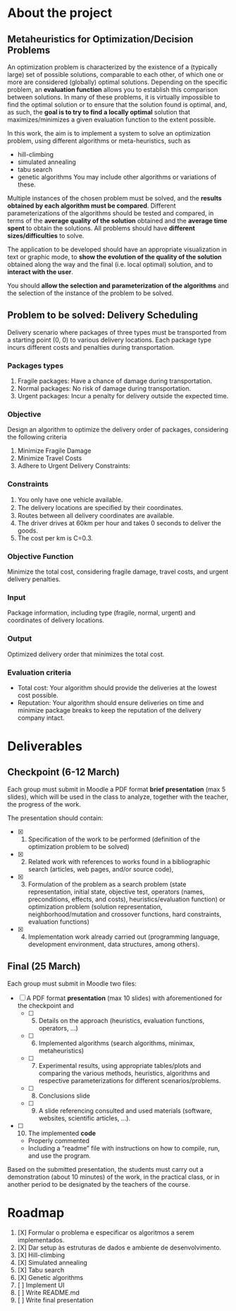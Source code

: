 # About the project

## Metaheuristics for Optimization/Decision Problems

An optimization problem is characterized by the existence of a (typically large) set of possible solutions, comparable to each other, of which one or more are considered (globally) optimal solutions. 
Depending on the specific problem, an **evaluation function** allows you to establish this comparison between solutions. In many of these problems, it is virtually impossible to find the optimal solution or to ensure that the solution found is optimal, and, as such, the **goal is to try to find a locally optimal** solution that maximizes/minimizes a given evaluation function to the extent possible. 

In this work, the aim is to implement a system to solve an optimization problem, using different algorithms or meta-heuristics, such as 
- hill-climbing
- simulated annealing
- tabu search
- genetic algorithms
You may include other algorithms or variations of these.

Multiple instances of the chosen problem must be solved, and the **results obtained by each algorithm must be compared**. 
Different parameterizations of the algorithms should be tested and compared, in terms of the **average quality of the solution** obtained and the **average time spent** to obtain the solutions. 
All problems should have **different sizes/difficulties** to solve. 

The application to be developed should have an appropriate visualization in text or graphic mode, to **show the evolution of the quality of the solution** obtained along the way and the final (i.e. local optimal) solution, and to **interact with the user**. 

You should **allow the selection and parameterization of the algorithms** and the selection of the instance of the problem to be solved.

## Problem to be solved: Delivery Scheduling
Delivery scenario where packages of three types must be transported from a starting point (0, 0) to various delivery locations. Each package type incurs different costs and penalties during transportation.

### Packages types
1. Fragile packages: Have a chance of damage during transportation.
2. Normal packages: No risk of damage during transportation.
3. Urgent packages: Incur a penalty for delivery outside the expected time.


### Objective
Design an algorithm to optimize the delivery order of packages, considering the following criteria

1. Minimize Fragile Damage
2. Minimize Travel Costs
3. Adhere to Urgent Delivery Constraints:

### Constraints
1. You only have one vehicle available.
2. The delivery locations are speciﬁed by their coordinates.
3. Routes between all delivery coordinates are available.
4. The driver drives at 60km per hour and takes 0 seconds to deliver the goods.
5. The cost per km is C=0.3.

### Objective Function
Minimize the total cost, considering fragile damage, travel costs, and urgent delivery
penalties.

### Input
Package information, including type (fragile, normal, urgent) and coordinates of
delivery locations.

### Output
Optimized delivery order that minimizes the total cost.

### Evaluation criteria
- Total cost: Your algorithm should provide the deliveries at the lowest cost possible.
- Reputation: Your algorithm should ensure deliveries on time and minimize package
breaks to keep the reputation of the delivery company intact.


# Deliverables

## Checkpoint (6-12 March)

Each group must submit in Moodle a PDF format **brief presentation** (max 5 slides), which will be used in the class to analyze, together with the teacher, the progress of the work. 

The presentation should contain:

- [X] 1. Specification of the work to be performed (definition of the optimization problem to be solved)
- [X] 2. Related work with references to works found in a bibliographic search (articles, web pages, and/or source code), 
- [X] 3. Formulation of the problem as a search problem (state representation, initial state, objective test, operators (names, preconditions, effects, and costs), heuristics/evaluation function) or optimization problem (solution representation, neighborhood/mutation and crossover functions, hard constraints, evaluation functions)
- [X] 4. Implementation work already carried out (programming language, development environment, data structures, among others).


## Final (25 March)

Each group must submit in Moodle two files: 
- [ ] A PDF format **presentation** (max 10 slides) with aforementioned for the checkpoint and 
    - [ ] 5. Details on the approach (heuristics, evaluation functions, operators, ...)
    - [ ] 6. Implemented algorithms (search algorithms, minimax, metaheuristics)
    - [ ] 7. Experimental results, using appropriate tables/plots and comparing the various methods, heuristics, algorithms and respective parameterizations for different scenarios/problems.
    - [ ] 8. Conclusions slide
    - [ ] 9. A slide referencing consulted and used materials (software, websites, scientific articles, ...).
- [ ] 10. The implemented **code**
    - Properly commented
    - Including a “readme” file with instructions on how to compile, run, and use the program. 

Based on the submitted presentation, the students must carry out a demonstration (about 10 minutes) of the work, in the practical class, or in another period to be designated by the teachers of the course.


# Roadmap 

1. [X] Formular o problema e especificar os algoritmos a serem implementados.
2. [X] Dar setup às estruturas de dados e ambiente de desenvolvimento.
2. [X] Hill-climbing
3. [X] Simulated annealing
4. [X] Tabu search
5. [X] Genetic algorithms
6. [ ] Implement UI
7. [ ] Write README.md
8. [ ] Write final presentation